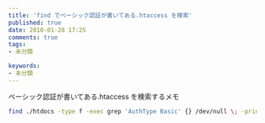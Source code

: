 ```yaml
---
title: 'find でベーシック認証が書いてある.htaccess を検索'
published: true
date: 2010-01-28 17:25
comments: true
tags:
- 未分類

keywords:
- 未分類
---
```

ベーシック認証が書いてある.htaccess を検索するメモ

```sh
find ./htdocs -type f -exec grep 'AuthType Basic' {} /dev/null \; -print
```